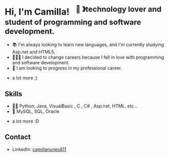 # Hi, I'm Camilla! &nbsp;&nbsp;<sup>👾 &#12299;technology lover and student of programming and software development.</sup>


- 📚 I'm always looking to learn new languages, and I'm currently studying Asp.net and HTML5.
- 👩🏻‍💻 I decided to change careers because I fell in love with programming and software development.
- 🧭 I am looking to progress in my professional career.
+ a lot more ;)

## Skills
- 👨‍💻 Python, Java, VisualBasic , C , C# , Asp.net, HTML, etc...
- 💽 MySQL, SQL, Oracle
+ a lot more :D

## Contact
- LinkedIn: [camillanunes811](https://www.linkedin.com/in/camillanunes811/)
